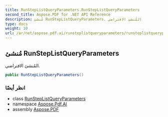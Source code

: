```yaml
---
title: RunStepListQueryParameters.RunStepListQueryParameters
second_title: Aspose.PDF for .NET API Reference
description: مُنشئ RunStepListQueryParameters. المُنشئ الافتراضي
type: docs
weight: 10
url: /ar/net/aspose.pdf.ai/runsteplistqueryparameters/runsteplistqueryparameters/
---
```

## مُنشئ RunStepListQueryParameters

المُنشئ الافتراضي.

```csharp
public RunStepListQueryParameters()
```

### انظر أيضًا

* class [RunStepListQueryParameters](../)
* namespace [Aspose.Pdf.AI](../../../aspose.pdf.ai/)
* assembly [Aspose.PDF](../../../)